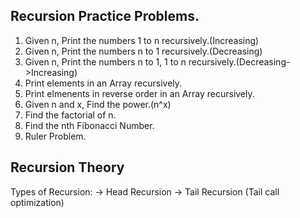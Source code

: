 ## Recursion Practice Problems.

1. Given n, Print the numbers 1 to n recursively.(Increasing)
2. Given n, Print the numbers n to 1 recursively.(Decreasing)
3. Given n, Print the numbers n to 1, 1 to n recursively.(Decreasing->Increasing)
4. Print elements in an Array recursively.
5. Print elmenents in reverse order in an Array recursively.
6. Given n and x, Find the power.(n^x)
7. Find the factorial of n.
8. Find the nth Fibonacci Number.
9. Ruler Problem.

## Recursion Theory

Types of Recursion:
-> Head Recursion
-> Tail Recursion (Tail call optimization)
